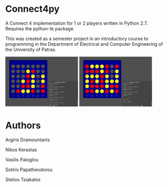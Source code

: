 # Connect4py
A Connect 4 implementation for 1 or 2 players written in Python 2.7.
Requires the python-tk package.

This was created as a semester project in an introductory course to programming
in the Department of Electrical and Computer Engineering of the University of
Patras.

<img src="./Screenshots/connect4_screen1.png" width="45%"> <img src="./Screenshots/connect4_screen2.png" width="45%">


# Authors
Argiris Dramountanis

Nikos Kerastas

Vasilis Paloglou

Sotiris Papatheodorou

Stelios Tsiakalos
